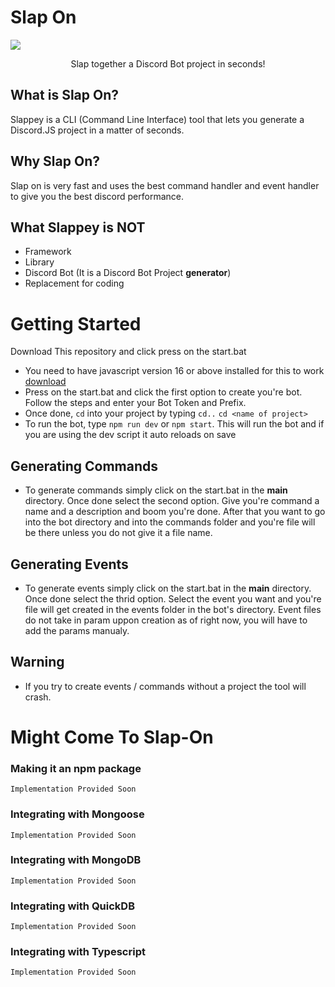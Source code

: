 # Slap On
<img src="https://media.discordapp.net/attachments/896896265768538215/953848019290316830/Capture.PNG?width=877&height=457" />
<p align="center">Slap together a Discord Bot project in seconds!</p>

## What is Slap On?

Slappey is a CLI (Command Line Interface) tool that lets you generate a Discord.JS project in a matter of seconds.

## Why Slap On?

Slap on is very fast and uses the best command handler and event handler to give you the best discord performance.

## What Slappey is NOT

- Framework
- Library
- Discord Bot (It is a Discord Bot Project **generator**)
- Replacement for coding

# Getting Started

Download This repository and click press on the start.bat

- You need to have javascript version 16 or above installed for this to work [download](https://nodejs.org/dist/v16.14.1/node-v16.14.1-x64.msi)
- Press on the start.bat and click the first option to create you're bot. Follow the steps and enter your Bot Token and Prefix.
- Once done, `cd` into your project by typing `cd..` `cd <name of project>`
- To run the bot, type `npm run dev` or `npm start`. This will run the bot and if you are using the dev script it auto reloads on save

## Generating Commands

- To generate commands simply click on the start.bat in the **main** directory. Once done select the second option. Give you're command a name and a description and boom you're done. After that you want to go into the bot directory and into the commands folder and you're file will be there unless you do not give it a file name.

## Generating Events

- To generate events simply click on the start.bat in the **main** directory. Once done select the thrid option. Select the event you want and you're file will get created in the events folder in the bot's directory. Event files do not take in param uppon creation as of right now, you will have to add the params manualy.


## Warning
- If you try to create events / commands without a project the tool will crash.

# Might Come To Slap-On
### Making it an npm package

```
Implementation Provided Soon
```

### Integrating with Mongoose

```
Implementation Provided Soon
```

### Integrating with MongoDB

```
Implementation Provided Soon
```

### Integrating with QuickDB

```
Implementation Provided Soon
```

### Integrating with Typescript

```
Implementation Provided Soon
```

